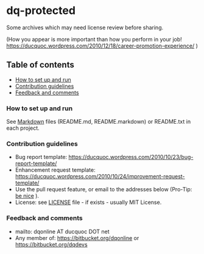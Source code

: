 dq-protected
============

Some archives which may need license review before sharing.

(How you appear is more important than how you perform in your job! https://ducquoc.wordpress.com/2010/12/18/career-promotion-experience/ )

## Table of contents

- [How to set up and run](#how-to-set-up-and-run)
- [Contribution guidelines](#contribution-guidelines)
- [Feedback and comments](#feedback-and-comments)

### How to set up and run ###

See [Markdown](https://ducquoc.wordpress.com/2012/06/16/markdown/) files (README.md, README.markdown) or README.txt in each project.


### Contribution guidelines ###

* Bug report template: https://ducquoc.wordpress.com/2010/10/23/bug-report-template/
* Enhancement request template: https://ducquoc.wordpress.com/2010/10/24/improvement-request-template/
* Use the pull request feature, or email to the addresses below (Pro-Tip: [be nice](https://ducquoc.wordpress.com/2011/10/01/ss-collection/) ).
* License: see [LICENSE](./LICENSE) file - if exists - usually MIT License.

### Feedback and comments ###

* mailto: dqonline AT ducquoc DOT net
* Any member of: https://bitbucket.org/dqonline or https://bitbucket.org/dqdevs
